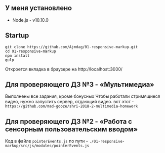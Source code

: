 ## У меня установлено
 - Node.js - v10.10.0

## Startup
```
git clone https://github.com/Ajmdag/01-responsive-markup.git
cd 01-responsive-markup
npm install
gulp
```

Откроется вкладка в браузере на http://localhost:3000/


## Для проверяющего ДЗ №3 - «Мультимедиа»
Выполнены все задания, кроме бонусных
Чтобы работали стримящиеся видео, нужно запустить сервер, отдающий видео. вот этот - `https://github.com/mad-gooze/shri-2018-2-multimedia-homework`

## Для проверяющего ДЗ №2 - «Работа с сенсорным пользовательским вводом»

Код в файле `pointerEvents.js` по пути - `./01-responsive-markup/src/js/modules/pointerEvents.js`
